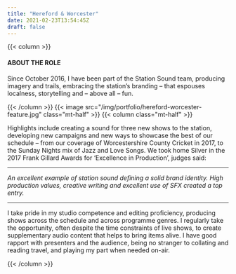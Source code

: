```yaml
---
title: "Hereford & Worcester"
date: 2021-02-23T13:54:45Z
draft: false
---
```

{{< column >}}
<h4>ABOUT THE ROLE</h4>
<p>Since October 2016, I have been part of the Station Sound team, producing imagery and trails, embracing the station’s branding – that espouses localness, storytelling and – above all – fun.</p>
{{< /column >}}
{{< image src="/img/portfolio/hereford-worcester-feature.jpg" class="mt-half" >}}
{{< column class="mt-half" >}}
<p>
	Highlights include creating a sound for three new shows to the station, developing new campaigns and new ways to showcase the best of our schedule – from our coverage of Worcestershire County Cricket in 2017, to the Sunday Nights mix of Jazz and Love Songs. We took home Silver in the 2017 Frank Gillard Awards for ‘Excellence in Production’, judges said:
</p>
<hr>
<p>
	<i>An excellent example of station sound defining a solid brand identity. High production values, creative writing and excellent use of SFX created a top entry.</i>
</p>
<hr>
<p>
	I take pride in my studio competence and editing proficiency, producing shows across the schedule and across programme genres. I regularly take the opportunity, often despite the time constraints of live shows, to create supplementary audio content that helps to bring items alive. I have good rapport with presenters and the audience, being no stranger to collating and reading travel, and playing my part when needed on-air.
</p>
{{< /column >}}
